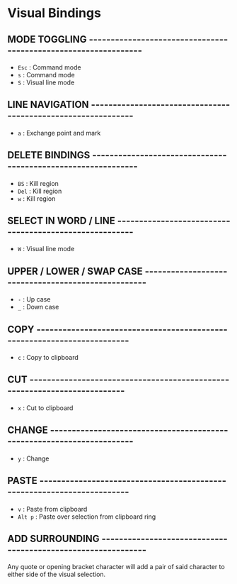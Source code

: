 # Visual Bindings


## MODE TOGGLING ---------------------------------------------------------------

- `Esc`                  : Command mode
- `s`                    : Command mode
- `S`                    : Visual line mode


## LINE NAVIGATION -------------------------------------------------------------

- `a`                    : Exchange point and mark


## DELETE BINDINGS -------------------------------------------------------------

- `BS`                   : Kill region
- `Del`                  : Kill region
- `w`                    : Kill region


## SELECT IN WORD / LINE -------------------------------------------------------

- `W`                    : Visual line mode


## UPPER / LOWER / SWAP CASE ---------------------------------------------------

- `-`                    : Up case
- `_`                    : Down case


## COPY ------------------------------------------------------------------------

- `c`                    : Copy to clipboard


## CUT -------------------------------------------------------------------------

- `x`                    : Cut to clipboard


## CHANGE ----------------------------------------------------------------------

- `y`                    : Change


## PASTE -----------------------------------------------------------------------

- `v`                    : Paste from clipboard
- `Alt p`                : Paste over selection from clipboard ring


## ADD SURROUNDING -------------------------------------------------------------

Any quote or opening bracket character will add a pair of
said character to either side of the visual selection.
